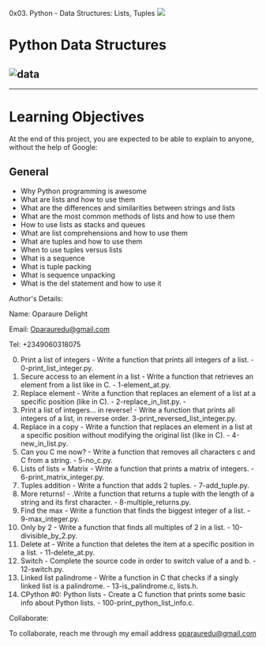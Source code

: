 

0x03. Python - Data Structures: Lists, Tuples
![](https://files.realpython.com/media/Introduction-to-C-for-Python-Programmers_Watermarked.94e5e6d8e7cb.jpg)
# Python Data Structures

![data](https://encrypted-tbn0.gstatic.com/images?q=tbn:ANd9GcQiy-oF_UHY1kVZnhB1Hv6MuNzkbgyIZa64SA&usqp=CAU)
---------------------------------------------------------------
---------------------------------------------------------------
# Learning Objectives
At the end of this project, you are expected to be able to explain to anyone, without the help of Google:

## General
- Why Python programming is awesome
- What are lists and how to use them
- What are the differences and similarities between strings and lists
- What are the most common methods of lists and how to use them
- How to use lists as stacks and queues
- What are list comprehensions and how to use them
- What are tuples and how to use them
- When to use tuples versus lists
- What is a sequence
- What is tuple packing
- What is sequence unpacking
- What is the del statement and how to use it


Author's Details:

Name: Oparaure Delight

Email: Oparauredu@gmail.com

Tel: +2349060318075

0. Print a list of integers - Write a function that prints all integers of a list. - 0-print_list_integer.py.
1. Secure access to an element in a list - Write a function that retrieves an element from a list like in C. - 1-element_at.py.
2. Replace element - Write a function that replaces an element of a list at a specific position (like in C). - 2-replace_in_list.py. -
3. Print a list of integers... in reverse! - Write a function that prints all integers of a list, in reverse order. 3-print_reversed_list_integer.py.
4. Replace in a copy - Write a function that replaces an element in a list at a specific position without modifying the original list (like in C). - 4-new_in_list.py.
5. Can you C me now? - Write a function that removes all characters c and C from a string. - 5-no_c.py.
6. Lists of lists = Matrix - Write a function that prints a matrix of integers. - 6-print_matrix_integer.py.
7. Tuples addition - Write a function that adds 2 tuples. - 7-add_tuple.py.
8. More returns! - .Write a function that returns a tuple with the length of a string and its first character. - 8-multiple_returns.py.
9. Find the max - Write a function that finds the biggest integer of a list. - 9-max_integer.py.
10. Only by 2 - Write a function that finds all multiples of 2 in a list. - 10-divisible_by_2.py.
11. Delete at - Write a function that deletes the item at a specific position in a list. - 11-delete_at.py.
12. Switch - Complete the source code in order to switch value of a and b. - 12-switch.py.
13. Linked list palindrome - Write a function in C that checks if a singly linked list is a palindrome. - 13-is_palindrome.c, lists.h.
14. CPython #0: Python lists - Create a C function that prints some basic info about Python lists. - 100-print_python_list_info.c.

Collaborate:

To collaborate, reach me through my email address oparauredu@gmail.com
